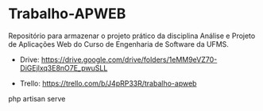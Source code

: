 # Trabalho-APWEB

Repositório para armazenar o projeto prático da disciplina Análise e Projeto de Aplicações Web do Curso de Engenharia de Software da UFMS.

 - Drive: https://drive.google.com/drive/folders/1eMM9eVZ70-DiGEjlxq3E8nO7E_pwuSLL
 
 - Trello: https://trello.com/b/J4pRP33R/trabalho-apweb
 
 php artisan serve
